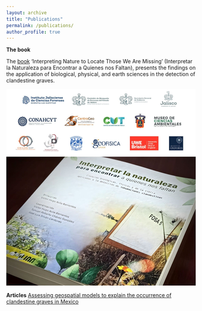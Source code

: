 ```yaml
---
layout: archive
title: "Publications"
permalink: /publications/
author_profile: true
---
```


**The book**

The [book](https://www.centrogeo.org.mx/cgeo_archivo/240926_libro-interpretar-la-naturaleza.pdf) ‘Interpreting Nature to Locate Those We Are Missing’ (Interpretar la Naturaleza para Encontrar a Quienes nos Faltan), presents the findings on the application of biological, physical, and earth sciences in the detection of clandestine graves.

![book](https://github.com/FOUND-project/found-project.github.io/blob/master/images/1727361199015.jpg)

**Articles**
[Assessing geospatial models to explain the occurrence of clandestine graves in Mexico](https://www.sciencedirect.com/science/article/abs/pii/S0379073824001956)
